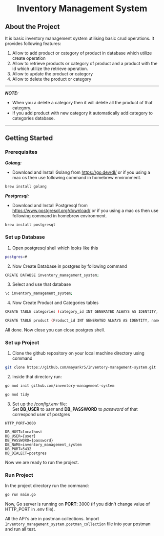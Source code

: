 <h1 align="center">Inventory Management System</h1>

## About the Project

It is basic inventory management system utilising basic crud operations. It provides following features:
1. Allow to add product or category of product in database which utilize create operation
2. Allow to retrieve products or category of product and a product with the id which utilize the retrieve operation.
3. Allow to update the product or category 
4. Allow to delete the product or category

---
**_NOTE:_**
  * When you a delete a category then it will delete all the product of that category.
  * If you add product with new category it automatically add category to categories database.
---

## Getting Started

### Prerequisites

**_Golang:_**
* Download and Install Golang from https://go.dev/dl/ or if you using a mac os then use following command in homebrew environment.
```sh
brew install golang
```

**_Postgresql:_**
* Download and Install Postgresql from https://www.postgresql.org/download/ or if you using a mac os then use following command in homebrew environment.
```sh
brew install postgresql
```

### Set up Database
1. Open postgresql shell which looks like this
```sh
postgres=#
```
2. Now Create Database in postgres by following command
```sh
CREATE DATABSE inventory_management_system;
```
3. Select and use that database
```sh
\c inventory_management_system;
```
4. Now Create Product and Categories tables
```sh
CREATE TABLE categories (category_id INT GENERATED ALWAYS AS IDENTITY, name VARCHAR(255) NOT NULL, PRIMARY KEY(category_id)); 
```
```sh
CREATE TABLE product (Product_id INT GENERATED ALWAYS AS IDENTITY, name VARCHAR(255) NOT NULL, quantity INT NOT NULL, price INT NOT NULL, category_id INT NOT NULL, PRIMARY KEY(product_id),CONSTRAINT fk_category FOREIGN KEY (category_id) REFERENCES categories(category_id) ON DELETE CASCADE);
```

All done. Now close you can close postgres shell.

### Set up Project
1. Clone the github repository on your local machine directory using command
```sh
git clone https://github.com/mayankr5/Inventory-management-system.git
```
2. Inside that directory run:
```sh
go mod init github.com/inventory-management-system
```
```sh
go mod tidy
```
3. Set up the _/config/.env_ file: <br>
Set **DB_USER** to _user_ and **DB_PASSWORD** to _password_ of that correspond user of postgres
```
HTTP_PORT=3000

DB_HOST=localhost
DB_USER={user}
DB_PASSWORD={password}
DB_NAME=inventory_management_system
DB_PORT=5432
DB_DIALECT=postgres
```
Now we are ready to run the project.

### Run Project
In the project directory run the command:
```sh
go run main.go
```

Now, Go server is running on **PORT**: 3000 (if you didn't change value of HTTP_PORT in .env file).

All the API's are in postman collections. Import `Inventory_management_system.postman_collection` file into your postman and run all test.





